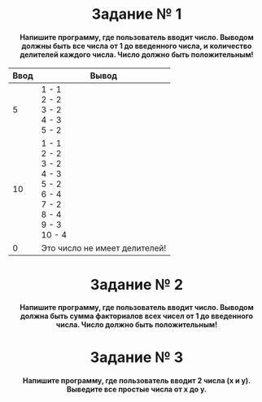 <h1 align="center">Задание № 1</h1>

<h4 align="center">Напишите программу, где пользователь вводит число. Выводом должны быть все числа от 1 до введенного числа, и количество делителей каждого числа. Число должно быть положительным!</h4>

| Ввод | Вывод |
|----------|----------|
| 5 | 1 - 1</br>2 - 2</br>3 - 2</br>4 - 3</br>5 - 2 |
| 10 | 1 - 1</br>2 - 2</br>3 - 2</br>4 - 3</br>5 - 2</br>6 - 4</br>7 - 2</br>8 - 4</br>9 - 3</br>10 - 4 |
| 0 | Это число не имеет делителей! |


<h1 align="center">Задание № 2</h1>

<h4 align="center">Напишите программу, где пользователь вводит число. Выводом должна быть сумма факториалов всех чисел от 1 до введенного числа. Число должно быть положительным!</h4>

<h1 align="center">Задание № 3</h1>

<h4 align="center">Напишите программу, где пользователь вводит 2 числа (x и y). Выведите все простые числа от x до y.</h4>
